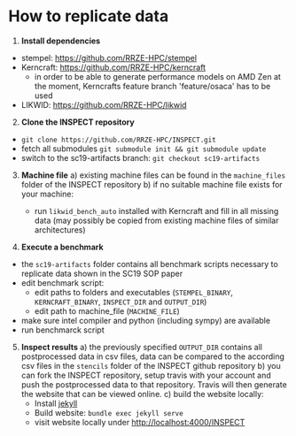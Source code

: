 
# How to replicate data

1. __Install dependencies__
  - stempel: https://github.com/RRZE-HPC/stempel
  - Kerncraft: https://github.com/RRZE-HPC/kerncraft
    - in order to be able to generate performance models on AMD Zen at the moment, Kerncrafts feature branch 'feature/osaca' has to be used
  - LIKWID: https://github.com/RRZE-HPC/likwid

2. __Clone the INSPECT repository__
  - `git clone https://github.com/RRZE-HPC/INSPECT.git`
  - fetch all submodules `git submodule init && git submodule update`
  - switch to the sc19-artifacts branch: `git checkout sc19-artifacts`

3. __Machine file__
  a) existing machine files can be found in the `machine_files` folder of the INSPECT repository
  b) if no suitable machine file exists for your machine:
    - run `likwid_bench_auto` installed with Kerncraft and fill in all missing data (may possibly be copied from existing machine files of similar architectures)

4. __Execute a benchmark__
  - the `sc19-artifacts` folder contains all benchmark scripts necessary to replicate data shown in the SC19 SOP paper
  - edit benchmark script:
    - edit paths to folders and executables (`STEMPEL_BINARY`, `KERNCRAFT_BINARY`, `INSPECT_DIR` and `OUTPUT_DIR`)
    - edit path to machine_file (`MACHINE_FILE`)
  - make sure intel compiler and python (including sympy) are available
  - run benchmarck script

5. __Inspect results__
  a) the previously specified `OUTPUT_DIR` contains all postprocessed data in csv files, data can be compared to the according csv files in the `stencils` folder of the INSPECT github repository
  b) you can fork the INSPECT repository, setup travis with your account and push the postprocessed data to that repository. Travis will then generate the website that can be viewed online.
  c) build the website locally:
    - Install [jekyll](https://github.com/jekyll/jekyll)
    - Build website: `bundle exec jekyll serve`
    - visit website locally under [http://localhost:4000/INSPECT](http://localhost:4000/INSPECT)
